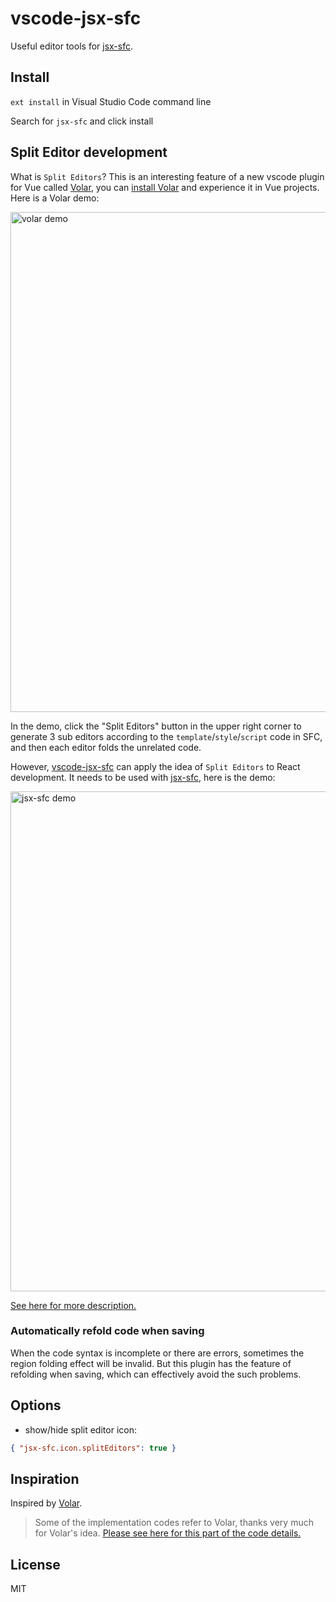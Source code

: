 # vscode-jsx-sfc

Useful editor tools for [jsx-sfc](https://github.com/joe-sky/jsx-sfc).

## Install

`ext install` in Visual Studio Code command line

Search for `jsx-sfc` and click install

## Split Editor development

What is `Split Editors`? This is an interesting feature of a new vscode plugin for Vue called [Volar](https://github.com/johnsoncodehk/volar), you can [install Volar](https://marketplace.visualstudio.com/items?itemName=johnsoncodehk.volar) and experience it in Vue projects. Here is a Volar demo:

<p>
  <img alt="volar demo" src="https://user-images.githubusercontent.com/12705724/125753697-6957efee-61ef-4cd3-ab4c-803003a30256.gif" width="800" />
</p>

In the demo, click the "Split Editors" button in the upper right corner to generate 3 sub editors according to the `template`/`style`/`script` code in SFC, and then each editor folds the unrelated code.

However, [vscode-jsx-sfc](https://marketplace.visualstudio.com/items?itemName=joe-sky.vscode-jsx-sfc) can apply the idea of `Split Editors` to React development. It needs to be used with [jsx-sfc](https://github.com/joe-sky/jsx-sfc), here is the demo:

<p>
  <img alt="jsx-sfc demo" src="https://user-images.githubusercontent.com/12705724/126590775-1aa77a24-1cda-4ac6-a761-04d57b2ddb07.gif" width="800" />
</p>

[See here for more description.](https://github.com/joe-sky/jsx-sfc#split-editors-experience)

### Automatically refold code when saving

When the code syntax is incomplete or there are errors, sometimes the region folding effect will be invalid. But this plugin has the feature of refolding when saving, which can effectively avoid the such problems.

## Options

- show/hide split editor icon:

```json
{ "jsx-sfc.icon.splitEditors": true }
```

## Inspiration

Inspired by [Volar](https://github.com/johnsoncodehk/volar).

> Some of the implementation codes refer to Volar, thanks very much for Volar's idea. [Please see here for this part of the code details.](https://github.com/joe-sky/jsx-sfc/blob/main/packages/vscode-jsx-sfc/src/extension.ts)

## License

MIT
